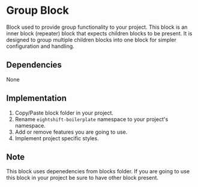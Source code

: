 # Group Block

Block used to provide group functionality to your project. This block is an inner block (repeater) block that expects children blocks to be present. It is designed to group multiple children blocks into one block for simpler configuration and handling.

## Dependencies

None

## Implementation

1. Copy/Paste block folder in your project.
2. Rename `eightshift-boilerplate` namespace to your project's namespace.
3. Add or remove features you are going to use.
4. Implement project specific styles.

## Note

This block uses depenedencies from blocks folder. If you are going to use this block in your project be sure to have other block present.
